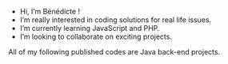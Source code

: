 -  Hi, I’m Bénédicte !
- I’m really interested in coding solutions for real life issues. 
- I’m currently learning JavaScript and PHP. 
- I’m looking to collaborate on exciting projects.

All of my following published codes are Java back-end projects. 


<!---
bntheturtle/bntheturtle is a ✨ special ✨ repository because its `README.md` (this file) appears on your GitHub profile.
You can click the Preview link to take a look at your changes.
--->

